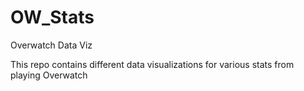 # OW_Stats
Overwatch Data Viz

This repo contains different data visualizations for various stats from playing Overwatch
